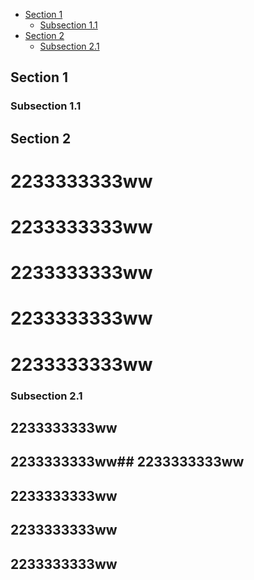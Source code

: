 - [Section 1](#section-1)
  - [Subsection 1.1](#subsection-11)
- [Section 2](#section-2)
  - [Subsection 2.1](#subsection-21)


<a id="section-1"></a>
## Section 1

<a id="subsection-11"></a>
### Subsection 1.1

<a id="section-2"></a>
## Section 2
 # 2233333333ww
 # 2233333333ww
 # 2233333333ww
 # 2233333333ww
 # 2233333333ww
<a id="subsection-21"></a>
### Subsection 2.1
## 2233333333ww
## 2233333333ww## 2233333333ww
## 2233333333ww
## 2233333333ww
## 2233333333ww
